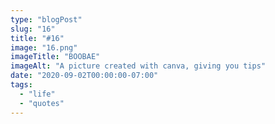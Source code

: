 ```yaml
---
type: "blogPost"
slug: "16"
title: "#16"
image: "16.png"
imageTitle: "BOOBAE"
imageAlt: "A picture created with canva, giving you tips"
date: "2020-09-02T00:00:00-07:00"
tags:
  - "life"
  - "quotes"
---
```


